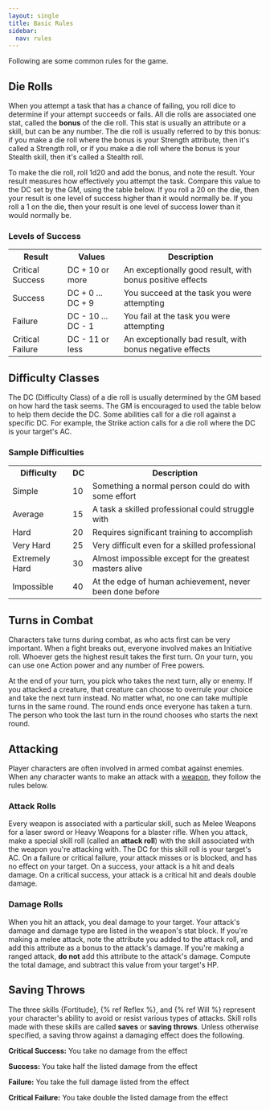 ```yaml
---
layout: single
title: Basic Rules
sidebar:
  nav: rules
---
```


Following are some common rules for the game.

## Die Rolls

When you attempt a task that has a chance of failing, you roll dice to determine if your attempt succeeds or fails. All die rolls are associated one stat, called the **bonus** of the die roll. This stat is usually an attribute or a skill, but can be any number. The die roll is usually referred to by this bonus: if you make a die roll where the bonus is your Strength attribute, then it's called a Strength roll, or if you make a die roll where the bonus is your Stealth skill, then it's called a Stealth roll.

To make the die roll, roll 1d20 and add the bonus, and note the result. Your result measures how effectively you attempt the task. Compare this value to the DC set by the GM, using the table below. If you roll a 20 on the die, then your result is one level of success higher than it would normally be. If you roll a 1 on the die, then your result is one level of success lower than it would normally be.

### Levels of Success
<table>
  <tr>
    <th>Result</th>
    <th>Values</th>
    <th>Description</th>
  </tr>
  <tr>
    <td>Critical Success</td>
    <td>DC + 10 or more</td>
    <td>An exceptionally good result, with bonus positive effects</td>
  </tr>
  <tr>
    <td>Success</td>
    <td>DC + 0 ... DC + 9</td>
    <td>You succeed at the task you were attempting</td>
  </tr>
  <tr>
    <td>Failure</td>
    <td>DC - 10 ... DC - 1</td>
    <td>You fail at the task you were attempting</td>
  </tr>
  <tr>
    <td>Critical Failure</td>
    <td>DC - 11 or less</td>
    <td>An exceptionally bad result, with bonus negative effects</td>
  </tr>
</table>

## Difficulty Classes

The DC (Difficulty Class) of a die roll is usually determined by the GM based on how hard the task seems. The GM is encouraged to used the table below to help them decide the DC. Some abilities call for a die roll against a specific DC. For example, the Strike action calls for a die roll where the DC is your target's AC.

### Sample Difficulties
<table>
  <tr>
    <th>Difficulty</th>
    <th>DC</th>
    <th>Description</th>
  </tr>
  <tr>
    <td>Simple</td>
    <td>10</td>
    <td>Something a normal person could do with some effort</td>
  </tr>
  <tr>
    <td>Average</td>
    <td>15</td>
    <td>A task a skilled professional could struggle with</td>
  </tr>
  <tr>
    <td>Hard</td>
    <td>20</td>
    <td>Requires significant training to accomplish</td>
  </tr>
  <tr>
    <td>Very Hard</td>
    <td>25</td>
    <td>Very difficult even for a skilled professional</td>
  </tr>
  <tr>
    <td>Extremely Hard</td>
    <td>30</td>
    <td>Almost impossible except for the greatest masters alive</td>
  </tr>
  <tr>
    <td>Impossible</td>
    <td>40</td>
    <td>At the edge of human achievement, never been done before</td>
  </tr>
</table>

## Turns in Combat

Characters take turns during combat, as who acts first can be very important. When a fight breaks out, everyone involved makes an Initiative roll. Whoever gets the highest result takes the first turn. On your turn, you can use one Action power and any number of Free powers.

At the end of your turn, you pick who takes the next turn, ally or enemy. If you attacked a creature, that creature can choose to overrule your choice and take the next turn instead. No matter what, no one can take multiple turns in the same round. The round ends once everyone has taken a turn. The person who took the last turn in the round chooses who starts the next round.

## Attacking

Player characters are often involved in armed combat against enemies. When any character wants to make an attack with a [weapon](weapons.html), they follow the rules below.

### Attack Rolls
Every weapon is associated with a particular skill, such as Melee Weapons for a laser sword or Heavy Weapons for a blaster rifle. When you attack, make a special skill roll (called an **attack roll**) with the skill associated with the weapon you're attacking with. The DC for this skill roll is your target's AC. On a failure or critical failure, your attack misses or is blocked, and has no effect on your target. On a success, your attack is a hit and deals damage. On a critical success, your attack is a critical hit and deals double damage.

### Damage Rolls
When you hit an attack, you deal damage to your target. Your attack's damage and damage type are listed in the weapon's stat block. If you're making a melee attack, note the attribute you added to the attack roll, and add this attribute as a bonus to the attack's damage. If you're making a ranged attack, **do not** add this attribute to the attack's damage. Compute the total damage, and subtract this value from your target's HP.

## Saving Throws

The three skills {Fortitude}, {% ref Reflex %}, and {% ref Will %} represent your character's ability to avoid or resist various types of attacks. Skill rolls made with these skills are called **saves** or **saving throws**. Unless otherwise specified, a saving throw against a damaging effect does the following.

**Critical Success:** You take no damage from the effect

**Success:** You take half the listed damage from the effect

**Failure:** You take the full damage listed from the effect

**Critical Failure:** You take double the listed damage from the effect
